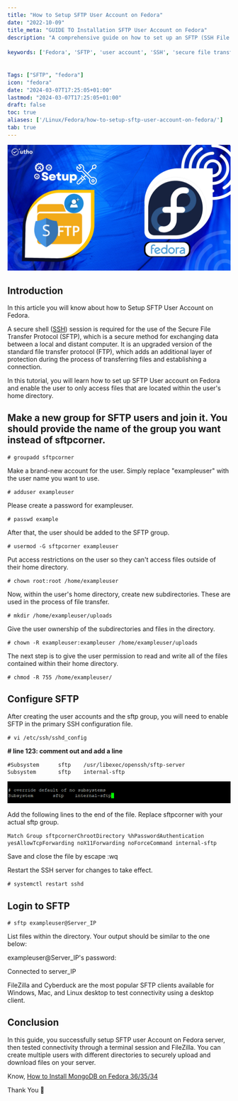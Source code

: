 ```yaml
---
title: "How to Setup SFTP User Account on Fedora"
date: "2022-10-09"
title_meta: "GUIDE TO Installation SFTP User Account on Fedora"
description: "A comprehensive guide on how to set up an SFTP (SSH File Transfer Protocol) user account on Fedora, allowing secure file transfers over SSH."

keywords: ['Fedora', 'SFTP', 'user account', 'SSH', 'secure file transfer', 'Linux']


Tags: ["SFTP", "fedora"]
icon: "fedora"
date: "2024-03-07T17:25:05+01:00"
lastmod: "2024-03-07T17:25:05+01:00" 
draft: false
toc: true
aliases: ['/Linux/Fedora/how-to-setup-sftp-user-account-on-fedora/']
tab: true
---
```


![How to Setup SFTP User Account on Fedora](images/How-to-Setup-SFTP-User-Account-on-Fedora_utho.jpg)

## Introduction

In this article you will know about how to Setup SFTP User Account on Fedora.

A secure shell ([SSH](https://en.wikipedia.org/wiki/Secure_Shell)) session is required for the use of the Secure File Transfer Protocol (SFTP), which is a secure method for exchanging data between a local and distant computer. It is an upgraded version of the standard file transfer protocol (FTP), which adds an additional layer of protection during the process of transferring files and establishing a connection.

In this tutorial, you will learn how to set up SFTP User account on Fedora and enable the user to only access files that are located within the user's home directory.

## Make a new group for SFTP users and join it. You should provide the name of the group you want instead of sftpcorner.

```
# groupadd sftpcorner
```

Make a brand-new account for the user. Simply replace "exampleuser" with the user name you want to use.

```
# adduser exampleuser
```

Please create a password for exampleuser.

```
# passwd example
```

After that, the user should be added to the SFTP group.

```
# usermod -G sftpcorner exampleuser
```

Put access restrictions on the user so they can't access files outside of their home directory.

```
# chown root:root /home/exampleuser
```

Now, within the user's home directory, create new subdirectories. These are used in the process of file transfer.

```
# mkdir /home/exampleuser/uploads
```

Give the user ownership of the subdirectories and files in the directory.

```
# chown -R exampleuser:exampleuser /home/exampleuser/uploads
```

The next step is to give the user permission to read and write all of the files contained within their home directory.

```
# chmod -R 755 /home/exampleuser/
```

## Configure SFTP

After creating the user accounts and the sftp group, you will need to enable SFTP in the primary SSH configuration file.

```
# vi /etc/ssh/sshd_config
```

**\# line 123: comment out and add a line**

```
#Subsystem      sftp    /usr/libexec/openssh/sftp-server
Subsystem       sftp    internal-sftp
```

![command output](images/image-322.png)

Add the following lines to the end of the file. Replace sftpcorner with your actual sftp group.

```
Match Group sftpcornerChrootDirectory %hPasswordAuthentication yesAllowTcpForwarding noX11Forwarding noForceCommand internal-sftp
```

Save and close the file by escape :wq

Restart the SSH server for changes to take effect.

```
# systemctl restart sshd
```

## Login to SFTP

```
# sftp exampleuser@Server_IP
```

List files within the directory. Your output should be similar to the one below:

exampleuser@Server\_IP's password:

Connected to server\_IP

FileZilla and Cyberduck are the most popular SFTP clients available for Windows, Mac, and Linux desktop to test connectivity using a desktop client.

## Conclusion

In this guide, you successfully setup SFTP user Account on Fedora server, then tested connectivity through a terminal session and FileZilla. You can create multiple users with different directories to securely upload and download files on your server.

Know, [How to Install MongoDB on Fedora 36/35/34](https://utho.com/docs/tutorial/how-to-install-mongodb-on-fedora-36-35-34/)

Thank You 🙂
